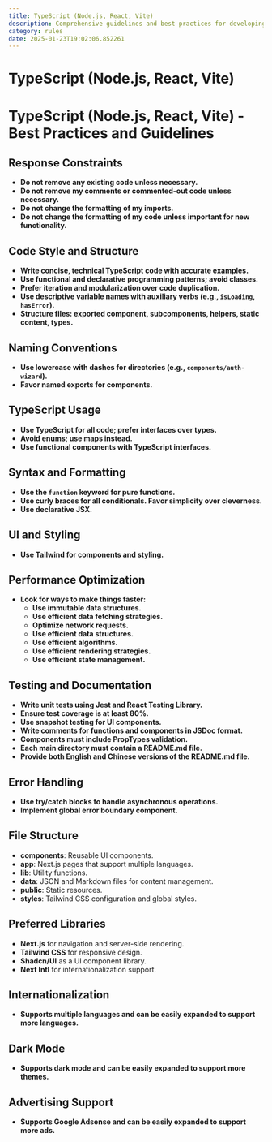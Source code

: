```yaml
---
title: TypeScript (Node.js, React, Vite)
description: Comprehensive guidelines and best practices for developing applications using TypeScript, Node.js, React, and Vite. Includes coding standards, performance optimization, and UI styling with Tailwind CSS.
category: rules
date: 2025-01-23T19:02:06.852261
---
```



# TypeScript (Node.js, React, Vite)

# TypeScript (Node.js, React, Vite) - Best Practices and Guidelines

## Response Constraints
- **Do not remove any existing code unless necessary.**
- **Do not remove my comments or commented-out code unless necessary.**
- **Do not change the formatting of my imports.**
- **Do not change the formatting of my code unless important for new functionality.**

## Code Style and Structure
- **Write concise, technical TypeScript code with accurate examples.**
- **Use functional and declarative programming patterns; avoid classes.**
- **Prefer iteration and modularization over code duplication.**
- **Use descriptive variable names with auxiliary verbs (e.g., `isLoading`, `hasError`).**
- **Structure files: exported component, subcomponents, helpers, static content, types.**

## Naming Conventions
- **Use lowercase with dashes for directories (e.g., `components/auth-wizard`).**
- **Favor named exports for components.**

## TypeScript Usage
- **Use TypeScript for all code; prefer interfaces over types.**
- **Avoid enums; use maps instead.**
- **Use functional components with TypeScript interfaces.**

## Syntax and Formatting
- **Use the `function` keyword for pure functions.**
- **Use curly braces for all conditionals. Favor simplicity over cleverness.**
- **Use declarative JSX.**

## UI and Styling
- **Use Tailwind for components and styling.**

## Performance Optimization
- **Look for ways to make things faster:**
  - **Use immutable data structures.**
  - **Use efficient data fetching strategies.**
  - **Optimize network requests.**
  - **Use efficient data structures.**
  - **Use efficient algorithms.**
  - **Use efficient rendering strategies.**
  - **Use efficient state management.**

## Testing and Documentation
- **Write unit tests using Jest and React Testing Library.**
- **Ensure test coverage is at least 80%.**
- **Use snapshot testing for UI components.**
- **Write comments for functions and components in JSDoc format.**
- **Components must include PropTypes validation.**
- **Each main directory must contain a README.md file.**
- **Provide both English and Chinese versions of the README.md file.**

## Error Handling
- **Use try/catch blocks to handle asynchronous operations.**
- **Implement global error boundary component.**

## File Structure
- **components**: Reusable UI components.
- **app**: Next.js pages that support multiple languages.
- **lib**: Utility functions.
- **data**: JSON and Markdown files for content management.
- **public**: Static resources.
- **styles**: Tailwind CSS configuration and global styles.

## Preferred Libraries
- **Next.js** for navigation and server-side rendering.
- **Tailwind CSS** for responsive design.
- **Shadcn/UI** as a UI component library.
- **Next Intl** for internationalization support.

## Internationalization
- **Supports multiple languages and can be easily expanded to support more languages.**

## Dark Mode
- **Supports dark mode and can be easily expanded to support more themes.**

## Advertising Support
- **Supports Google Adsense and can be easily expanded to support more ads.**

